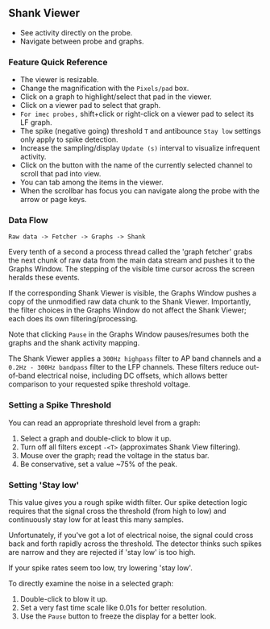 ## Shank Viewer

* See activity directly on the probe.
* Navigate between probe and graphs.

### Feature Quick Reference

* The viewer is resizable.
* Change the magnification with the `Pixels/pad` box.
* Click on a graph to highlight/select that pad in the viewer.
* Click on a viewer pad to select that graph.
* `For imec probes,` shift+click or right-click on a viewer pad to select
its LF graph.
* The spike (negative going) threshold `T` and antibounce `Stay low` settings
only apply to spike detection.
* Increase the sampling/display `Update (s)` interval to visualize infrequent activity.
* Click on the button with the name of the currently selected channel
to scroll that pad into view.
* You can tab among the items in the viewer.
* When the scrollbar has focus you can navigate along the probe with the
arrow or page keys.

### Data Flow

`Raw data -> Fetcher -> Graphs -> Shank`

Every tenth of a second a process thread called the 'graph fetcher' grabs
the next chunk of raw data from the main data stream and pushes it to the
Graphs Window. The stepping of the visible time cursor across the screen
heralds these events.

If the corresponding Shank Viewer is visible, the Graphs Window pushes a
copy of the unmodified raw data chunk to the Shank Viewer. Importantly,
the filter choices in the Graphs Window do not affect the Shank Viewer;
each does its own filtering/processing.

Note that clicking `Pause` in the Graphs Window pauses/resumes both the
graphs and the shank activity mapping.

The Shank Viewer applies a `300Hz highpass` filter to AP band channels and
a `0.2Hz - 300Hz bandpass` filter to the LFP channels. These filters reduce
out-of-band electrical noise, including DC offsets, which allows better
comparison to your requested spike threshold voltage.

### Setting a Spike Threshold

You can read an appropriate threshold level from a graph:

1. Select a graph and double-click to blow it up.
2. Turn off all filters except `-<T>` (approximates Shank View filtering).
3. Mouse over the graph; read the voltage in the status bar.
4. Be conservative, set a value ~75% of the peak.

### Setting 'Stay low'

This value gives you a rough spike width filter. Our spike detection
logic requires that the signal cross the threshold (from high to low)
and continuously stay low for at least this many samples.

Unfortunately, if you've got a lot of electrical noise, the signal could
cross back and forth rapidly across the threshold. The detector thinks
such spikes are narrow and they are rejected if 'stay low' is too high.

If your spike rates seem too low, try lowering 'stay low'.

To directly examine the noise in a selected graph:

1. Double-click to blow it up.
2. Set a very fast time scale like 0.01s for better resolution.
3. Use the `Pause` button to freeze the display for a better look.




